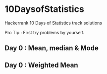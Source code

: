 # 10DaysofStatistics
Hackerrank 10 Days of Statistics track solutions 

Pro Tip : First try problems by yourself.

## Day 0 : Mean, median & Mode
## Day 0 : Weighted Mean
